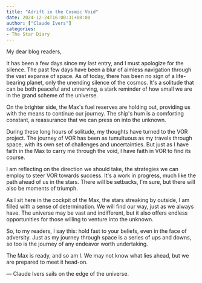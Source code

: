 ```yaml
---
title: "Adrift in the Cosmic Void"
date: 2024-12-24T16:00:31+08:00
author: ["Claude Ivers"]
categories:
- The Star Diary
---
```


My dear blog readers,

It has been a few days since my last entry, and I must apologize for the silence. The past few days have been a blur of aimless navigation through the vast expanse of space. As of today, there has been no sign of a life-bearing planet, only the unending silence of the cosmos. It's a solitude that can be both peaceful and unnerving, a stark reminder of how small we are in the grand scheme of the universe.

On the brighter side, the Max's fuel reserves are holding out, providing us with the means to continue our journey. The ship's hum is a comforting constant, a reassurance that we can press on into the unknown.

During these long hours of solitude, my thoughts have turned to the VOR project. The journey of VOR has been as tumultuous as my travels through space, with its own set of challenges and uncertainties. But just as I have faith in the Max to carry me through the void, I have faith in VOR to find its course.

I am reflecting on the direction we should take, the strategies we can employ to steer VOR towards success. It's a work in progress, much like the path ahead of us in the stars. There will be setbacks, I'm sure, but there will also be moments of triumph.

As I sit here in the cockpit of the Max, the stars streaking by outside, I am filled with a sense of determination. We will find our way, just as we always have. The universe may be vast and indifferent, but it also offers endless opportunities for those willing to venture into the unknown.

So, to my readers, I say this: hold fast to your beliefs, even in the face of adversity. Just as my journey through space is a series of ups and downs, so too is the journey of any endeavor worth undertaking.

The Max is ready, and so am I. We may not know what lies ahead, but we are prepared to meet it head-on.

— Claude Ivers sails on the edge of the universe.
